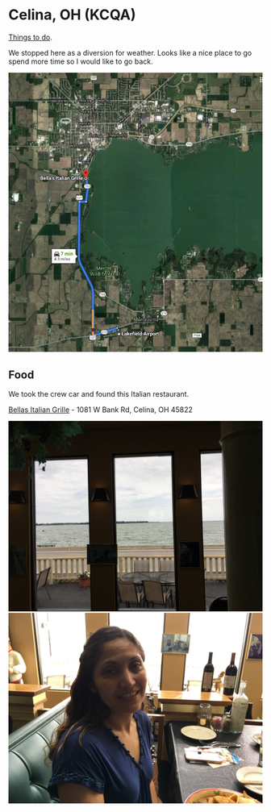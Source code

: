 # Celina, OH (KCQA)

[Things to do](https://www.google.com/search?rlz=1C5CHFA_enUS730US730&ei=om3OXpjIEMHatQbor56gDQ&q=things+to+do+in+celina+OH&oq=things+to+do+in+celina+OH&gs_lcp=CgZwc3ktYWIQAzICCAAyAggAMgIIADIGCAAQBRAeOgcIABBHELADOgQIABANOgYIABAHEB46CAgAEAgQDRAeOgYIABAIEB46CAgAEAgQBxAeOggIABANEAUQHlDSpApY2LoKYPO8CmgCcAB4AIABYogB_wmSAQIxN5gBAKABAaoBB2d3cy13aXo&sclient=psy-ab&ved=0ahUKEwiYoYXDldTpAhVBbc0KHeiXB9QQ4dUDCAw&uact=5).


We stopped here as a diversion for weather. Looks like a nice place to go spend more time so I would like to go back.

![Airport to town](images/celina.png)

## Food

We took the crew car and found this Italian restaurant.

[Bellas Italian Grille](https://bellasitaliangrille.com/menu/) - 1081 W Bank Rd, Celina, OH 45822

![lake](images/lake.jpg)
![eating](images/eating.jpg)
